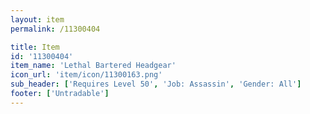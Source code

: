 ```yaml
---
layout: item
permalink: /11300404

title: Item
id: '11300404'
item_name: 'Lethal Bartered Headgear'
icon_url: 'item/icon/11300163.png'
sub_header: ['Requires Level 50', 'Job: Assassin', 'Gender: All']
footer: ['Untradable']
---
```

